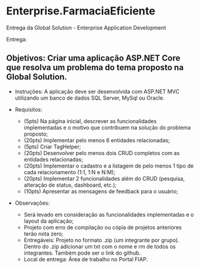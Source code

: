 # Enterprise.FarmaciaEficiente
Entrega da Global Solution - Enterprise Application Development



Entrega: 

## Objetivos: Criar uma aplicação ASP.NET Core que resolva um problema do tema proposto na Global Solution.

- Instruções: A aplicação deve ser desenvolvida com ASP.NET MVC utilizando um banco de dados
  SQL Server, MySql ou Oracle.

- Requisitos:
  - (5pts) Na página inicial, descrever as funcionalidades implementadas e o motivo que contribuem
    na solução do problema proposto;
  - (20pts) Implementar pelo menos 6 entidades relacionadas;
  - (5pts) Criar TagHelper;
  - (20pts) Desenvolver pelo menos dois CRUD completos com as entidades relacionadas;
  - (20pts) Implementar o cadastro e a listagem de pelo menos 1 tipo de cada relacionamento (1:1,
    1:N e N:M);
  - (20pts) Implementar 2 funcionalidades além do CRUD (pesquisa, alteração de status, dashboard,
    etc.);
  - (10pts) Apresentar as mensagens de feedback para o usuário;

- Observações:
  - Será levado em consideração as funcionalidades implementadas e o layout da aplicação;
  - Projeto com erro de compilação ou cópia de projetos anteriores terão nota zero;
  - Entregáveis: Projeto no formato .zip (um integrante por grupo). Dentro do .zip adicionar um txt
  com o nome e rm de todos os integrantes. Também pode ser o link do github.
  - Local de entrega: Área de trabalho no Portal FIAP.
